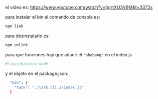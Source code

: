 el video es: https://www.youtube.com/watch?v=tjqrtXU3V6M&t=3372s

para instalar el bin el comando de consola es:

```bash
npm link
```

para desinstalarlo es:
```bash
npm unlink
```

para que funciones hay que añadir el `'shebang'` en el 
index.js
```bash
#!/usr/bin/env node
```

y el objeto en el package.json:
```bash
  "bin": {
    "task": "./task.cli.2/index.js"
  }
```
